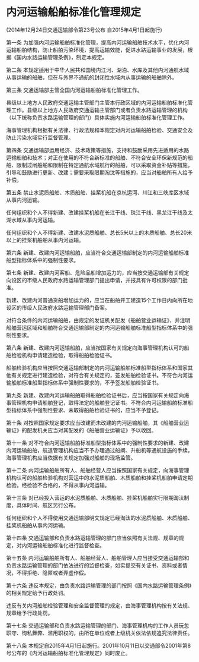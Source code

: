 # 内河运输船舶标准化管理规定

(2014年12月24日交通运输部令第23号公布 自2015年4月1日起施行)


第一条 为加强内河运输船舶标准化管理，提高内河运输船舶技术水平，优化内河运输船舶结构，防止船舶污染环境，提高运输效能，促进水路运输事业的发展，根据《国内水路运输管理条例》，制定本规定。

第二条 本规定适用于中华人民共和国境内江河、湖泊、水库及其他内河通航水域从事运输的船舶，但在与外界不通航的封闭性水域内从事运输的船舶除外。

第三条 交通运输部主管全国内河运输船舶标准化管理工作。

县级以上地方人民政府交通运输主管部门主管本行政区域的内河运输船舶标准化管理工作。县级以上地方人民政府交通运输主管部门或者负责水路运输管理的机构（以下统称负责水路运输管理的部门）具体实施内河运输船舶标准化管理工作。

海事管理机构根据有关法律、行政法规和本规定对内河运输船舶检验、交通安全及防止污染水域实行监督管理。

第四条 交通运输部运用经济、技术政策等措施，支持和鼓励采用先进适用的水路运输船舶和技术；对正在使用的不符合新标准的船舶、不符合安全环保新规范的船舶、限制过闸船舶和限制在特定通航水域航行的船舶，可以采取资金补贴等措施，引导和鼓励进行更新、改建；需要采取限期淘汰等措施的，应当对船舶所有人给予补偿。

第五条 禁止水泥质船舶、木质船舶、挂桨机船在京杭运河、川江和三峡库区水域从事内河运输。

任何组织和个人不得新建、改建挂桨机船在长江干线、珠江干线、黑龙江干线及太湖水域从事内河运输。

任何组织和个人不得新建、改建水泥质船舶、总长5米以上的木质船舶、总长20米以上的挂桨机船舶从事内河运输。

第六条 新建、改建内河运输船舶，应当符合交通运输部制定的内河运输船舶标准船型指标体系中的强制性要求。

第七条 新建、改建内河客船、危险品船增加运力的，应当按交通运输部有关规定向设区的市级人民政府水路运输管理部门提出申请，并报具有许可权限的部门批准。

新建、改建内河普通货船增加运力的，应当在船舶开工建造15个工作日内向所在地设区的市级人民政府水路运输管理部门备案。

对符合条件的内河运输船舶，由规定的发证机关配发《船舶营业运输证》，并注明船舶营运区域和船舶符合交通运输部制定的内河运输船舶标准船型指标体系中的强制性要求。

第八条 新建、改建内河运输船舶，应当按国家有关规定向海事管理机构认可的船舶检验机构申请建造检验，取得船舶检验证书。

船舶检验机构应当按照交通运输部制定的内河运输船舶标准船型指标体系和国家其他有关规定进行建造检验，对符合有关规定的，签发船舶检验证书。不符合内河运输船舶标准船型指标体系中强制性要求的，不予签发船舶检验证书。

第九条 新建、改建内河运输船舶取得船舶检验证书后，应当按国家有关规定向海事管理机构申请船舶登记，取得法定的船舶登记证书。不符合内河运输船舶标准船型指标体系中强制性要求、未取得船舶检验证书的，应当不予登记。

第十条 对按照国家规定要求应当改建而未改建的内河运输船舶，其《船舶营业运输证》的配发机关应当对其配发的《船舶营业运输证》予以收回。

第十一条 对不符合内河运输船舶标准船型指标体系中的强制性要求的新建、改建内河运输船舶，航道管理机构应当不予办理通过船闸、升船机等通航设施的手续，海事管理机构应当依据有关规定加强对船舶的现场监管。

第十二条 内河运输船舶所有人、船舶经营人应当按照国家有关规定，向海事管理机构认可的船舶检验机构对营运中的水泥质船舶、木质船舶和挂桨机船舶申请定期检验。经检验不合格的，不得从事内河运输。

第十三条 对已经投入营运的水泥质船舶、木质船舶、挂桨机船舶实行限期淘汰制度，具体时间、航区另行公布。

任何组织和个人不得使用交通运输部明文规定已经淘汰的水泥质船舶、木质船舶、挂桨机船舶从事内河运输。

第十四条 交通运输部和负责水路运输管理的部门应当依照有关法规、规章的规定，对内河运输船舶标准化进行监督检查。

第十五条 内河运输船舶所有人、船舶经营人、船舶管理人应当接受交通运输部和负责水路运输管理的部门依法进行的监督检查，如实提交有关证书、资料或者情况，不得拒绝、隐匿或者弄虚作假。

第十六条 违反本规定，由负责水路运输管理的部门按照《国内水路运输管理条例》的相关规定给予行政处罚。

违反有关内河船舶检验管理和安全监督管理的规定，由海事管理机构按有关法规、规章给予行政处罚。

第十七条 交通运输部和负责水路运输管理的部门、海事管理机构的工作人员玩忽职守、徇私舞弊、滥用职权的，由所在单位或者上级机关依法依规追究法律责任。

第十八条 本规定自2015年4月1日起施行。2001年10月11日以交通部令2001年第8号公布的《内河运输船舶标准化管理规定》同时废止。
